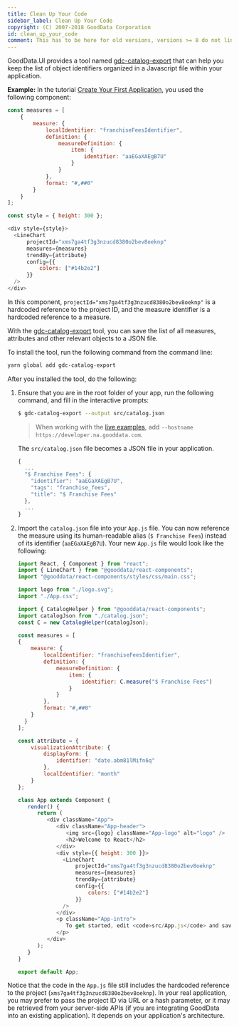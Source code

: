 ```yaml
---
title: Clean Up Your Code
sidebar_label: Clean Up Your Code
copyright: (C) 2007-2018 GoodData Corporation
id: clean_up_your_code
comment: This has to be here for old versions, versions >= 8 do not link to this anywhere
---
```


GoodData.UI provides a tool named [gdc-catalog-export](02_start__catalog_export.md) that can help you keep the list of object identifiers organized in a Javascript file within your application.

**Example:**
In the tutorial [Create Your First Application](02_start__no_boilerplate.md), you used the following component:

```javascript
const measures = [
    {
        measure: {
            localIdentifier: "franchiseFeesIdentifier",
            definition: {
                measureDefinition: {
                    item: {
                        identifier: "aaEGaXAEgB7U"
                    }
                }
            },
            format: "#,##0"
        }
    }
];

const style = { height: 300 };

<div style={style}>
  <LineChart
      projectId="xms7ga4tf3g3nzucd8380o2bev8oeknp"
      measures={measures}
      trendBy={attribute}
      config={{
          colors: ["#14b2e2"]
      }}
  />
</div>
```

In this component, `projectId="xms7ga4tf3g3nzucd8380o2bev8oeknp"` is a hardcoded reference to the project ID, and the measure identifier is a hardcoded reference to a measure.

With the [gdc-catalog-export](02_start__catalog_export.md) tool, you can save the list of all measures, attributes and other relevant objects to a JSON file.

To install the tool, run the following command from the command line:
```bash
yarn global add gdc-catalog-export
```

After you installed the tool, do the following:
1. Ensure that you are in the root folder of your app, run the following command, and fill in the interactive prompts:
    ```bash
    $ gdc-catalog-export --output src/catalog.json
    ```

    > When working with the [live examples](https://gdui-examples.herokuapp.com/), add `--hostname https://developer.na.gooddata.com`.

    The `src/catalog.json` file becomes a JSON file in your application.
    ```javascript
    {
      ...
      "$ Franchise Fees": {
        "identifier": "aaEGaXAEgB7U",
        "tags": "franchise_fees",
        "title": "$ Franchise Fees"
      },
      ...
    }
    ```
2. Import the `catalog.json` file into your `App.js` file.
   You can now reference the measure using its human-readable alias \(`$ Franchise Fees`\) instead of its identifier \(`aaEGaXAEgB7U`\). Your new `App.js` file would look like the following:
    ```javascript
    import React, { Component } from "react";
    import { LineChart } from "@gooddata/react-components";
    import "@gooddata/react-components/styles/css/main.css";

    import logo from "./logo.svg";
    import "./App.css";

    import { CatalogHelper } from "@gooddata/react-components";
    import catalogJson from "./catalog.json";
    const C = new CatalogHelper(catalogJson);

    const measures = [
    {
        measure: {
            localIdentifier: "franchiseFeesIdentifier",
            definition: {
                measureDefinition: {
                    item: {
                        identifier: C.measure("$ Franchise Fees")
                    }
                }
            },
            format: "#,##0"
        }
      }
    ];

    const attribute = {
        visualizationAttribute: {
            displayForm: {
                identifier: "date.abm81lMifn6q"
            },
            localIdentifier: "month"
        }
    };

    class App extends Component {
       render() {
          return (
             <div className="App">
                <div className="App-header">
                   <img src={logo} className="App-logo" alt="logo" />
                   <h2>Welcome to React</h2>
                </div>
                <div style={{ height: 300 }}>
                  <LineChart
                      projectId="xms7ga4tf3g3nzucd8380o2bev8oeknp"
                      measures={measures}
                      trendBy={attribute}
                      config={{
                          colors: ["#14b2e2"]
                      }}
                  />
                </div>
                <p className="App-intro">
                   To get started, edit <code>src/App.js</code> and save to reload.
                </p>
             </div>
          );
       }
    }

    export default App;
    ```

Notice that the code in the `App.js` file still includes the hardcoded reference to the project \(`xms7ga4tf3g3nzucd8380o2bev8oeknp`\). In your real application, you may prefer to pass the project ID via URL or a hash parameter, or it may be retrieved from your server-side APIs \(if you are integrating GoodData into an existing application\). It depends on your application's architecture.
